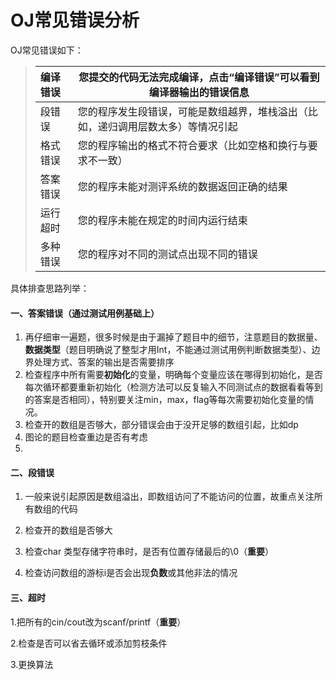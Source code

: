 # OJ常见错误分析

OJ常见错误如下：

> | 编译错误 | 您提交的代码无法完成编译，点击“编译错误”可以看到编译器输出的错误信息 |
> | :------- | ------------------------------------------------------------ |
> | 段错误   | 您的程序发生段错误，可能是数组越界，堆栈溢出（比如，递归调用层数太多）等情况引起 |
> | 格式错误 | 您的程序输出的格式不符合要求（比如空格和换行与要求不一致）   |
> | 答案错误 | 您的程序未能对测评系统的数据返回正确的结果                   |
> | 运行超时 | 您的程序未能在规定的时间内运行结束                           |
> | 多种错误 | 您的程序对不同的测试点出现不同的错误                         |

具体排查思路列举：

#### 一、答案错误（通过测试用例基础上）

1. 再仔细审一遍题，很多时候是由于漏掉了题目中的细节，注意题目的数据量、**数据类型**（题目明确说了整型才用Int，不能通过测试用例判断数据类型）、边界处理方式、答案的输出是否需要排序
2. 检查程序中所有需要**初始化**的变量，明确每个变量应该在哪得到初始化，是否每次循环都要重新初始化（检测方法可以反复输入不同测试点的数据看看等到的答案是否相同），特别要关注min，max，flag等每次需要初始化变量的情况。
3. 检查开的数组是否够大，部分错误会由于没开足够的数组引起，比如dp
4. 图论的题目检查重边是否有考虑
5. 

#### 二、段错误

1. 一般来说引起原因是数组溢出，即数组访问了不能访问的位置，故重点关注所有数组的代码

2. 检查开的数组是否够大

3. 检查char 类型存储字符串时，是否有位置存储最后的\0（**重要**）

4. 检查访问数组的游标i是否会出现**负数**或其他非法的情况

   

#### 三、超时

1.把所有的cin/cout改为scanf/printf（**重要**）

2.检查是否可以省去循环或添加剪枝条件

3.更换算法